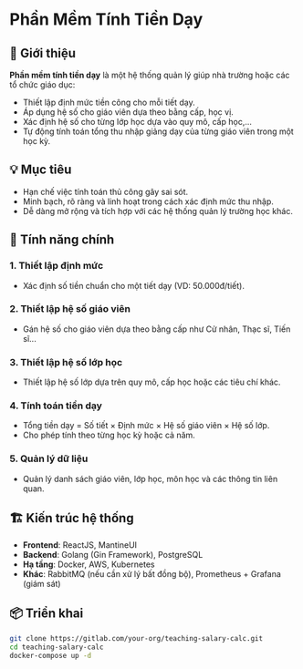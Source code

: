 # Phần Mềm Tính Tiền Dạy

## 🧾 Giới thiệu

**Phần mềm tính tiền dạy** là một hệ thống quản lý giúp nhà trường hoặc các tổ chức giáo dục:
- Thiết lập định mức tiền công cho mỗi tiết dạy.
- Áp dụng hệ số cho giáo viên dựa theo bằng cấp, học vị.
- Xác định hệ số cho từng lớp học dựa vào quy mô, cấp học,...
- Tự động tính toán tổng thu nhập giảng dạy của từng giáo viên trong một học kỳ.

## 💡 Mục tiêu
- Hạn chế việc tính toán thủ công gây sai sót.
- Minh bạch, rõ ràng và linh hoạt trong cách xác định mức thu nhập.
- Dễ dàng mở rộng và tích hợp với các hệ thống quản lý trường học khác.

## 🧠 Tính năng chính

### 1. Thiết lập định mức
- Xác định số tiền chuẩn cho một tiết dạy (VD: 50.000đ/tiết).

### 2. Thiết lập hệ số giáo viên
- Gán hệ số cho giáo viên dựa theo bằng cấp như Cử nhân, Thạc sĩ, Tiến sĩ...

### 3. Thiết lập hệ số lớp học
- Thiết lập hệ số lớp dựa trên quy mô, cấp học hoặc các tiêu chí khác.

### 4. Tính toán tiền dạy
- Tổng tiền dạy = Số tiết × Định mức × Hệ số giáo viên × Hệ số lớp.
- Cho phép tính theo từng học kỳ hoặc cả năm.

### 5. Quản lý dữ liệu
- Quản lý danh sách giáo viên, lớp học, môn học và các thông tin liên quan.

## 🏗️ Kiến trúc hệ thống

- **Frontend**: ReactJS, MantineUI
- **Backend**: Golang (Gin Framework), PostgreSQL
- **Hạ tầng**: Docker, AWS, Kubernetes
- **Khác**: RabbitMQ (nếu cần xử lý bất đồng bộ), Prometheus + Grafana (giám sát)

## 📦 Triển khai
```bash
git clone https://gitlab.com/your-org/teaching-salary-calc.git
cd teaching-salary-calc
docker-compose up -d
